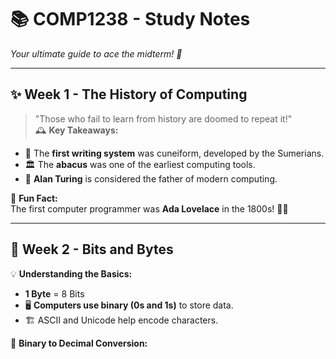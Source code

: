 # 📚 COMP1238 - Study Notes  
*Your ultimate guide to ace the midterm! 🚀*

---

## ✨ Week 1 - The History of Computing  
> "Those who fail to learn from history are doomed to repeat it!"  
🕰️ **Key Takeaways:**  
- 📜 The **first writing system** was cuneiform, developed by the Sumerians.  
- 🏛️ The **abacus** was one of the earliest computing tools.  
- 🤖 **Alan Turing** is considered the father of modern computing.  

🎯 **Fun Fact:**  
The first computer programmer was **Ada Lovelace** in the 1800s! 👩‍💻  

---

## 🧮 Week 2 - Bits and Bytes  
💡 **Understanding the Basics:**  
- **1 Byte** = 8 Bits  
- 🖥️ **Computers use binary (0s and 1s)** to store data.  
- 🏗️ ASCII and Unicode help encode characters.  

🔢 **Binary to Decimal Conversion:**
